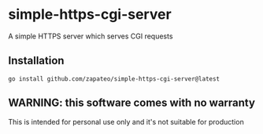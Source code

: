 # simple-https-cgi-server

A simple HTTPS server which serves CGI requests

## Installation

```
go install github.com/zapateo/simple-https-cgi-server@latest
```

## WARNING: this software comes with no warranty

This is intended for personal use only and it's not suitable for production
